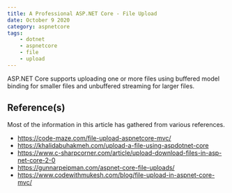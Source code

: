 ```yaml
---
title: A Professional ASP.NET Core - File Upload
date: October 9 2020
category: aspnetcore
tags:
    - dotnet
    - aspnetcore
    - file
    - upload
---
```


ASP.NET Core supports uploading one or more files using buffered model binding for smaller files and unbuffered streaming for larger files.

<!-- more -->

## Reference(s)

Most of the information in this article has gathered from various references.

* https://code-maze.com/file-upload-aspnetcore-mvc/
* https://khalidabuhakmeh.com/upload-a-file-using-aspdotnet-core
* https://www.c-sharpcorner.com/article/upload-download-files-in-asp-net-core-2-0
* https://gunnarpeipman.com/aspnet-core-file-uploads/
* https://www.codewithmukesh.com/blog/file-upload-in-aspnet-core-mvc/